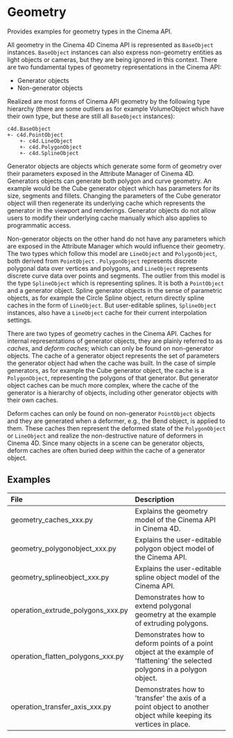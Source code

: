 # Geometry
Provides examples for geometry types in the Cinema API.

All geometry in the Cinema 4D Cinema API is represented as `BaseObject` instances. `BaseObject` instances can also express non-geometry entities as light objects or cameras, but they are being ignored in this context. There are two fundamental types of geometry representations in the Cinema API:

* Generator objects
* Non-generator objects

Realized are most forms of Cinema API geometry by the following type hierarchy (there are some outliers as for example VolumeObject which have their own type, but these are still all `BaseObject` instances):

    c4d.BaseObject
    +- c4d.PointObject
        +- c4d.LineObject
        +- c4d.PolygonObject
        +- c4d.SplineObject

Generator objects are objects which generate some form of geometry over their parameters exposed in the Attribute Manager of Cinema 4D. Generators objects can generate both polygon and curve geometry. An example would be the Cube generator object which has parameters for its size, segments and fillets. Changing the parameters of the Cube generator object will then regenerate its underlying cache which represents the generator in the viewport and renderings. Generator objects do not allow users to modify their underlying cache manually which also applies to programmatic access.

Non-generator objects on the other hand do not have any parameters which are exposed in the Attribute Manager which would influence their geometry. The two types which follow this model are `LineObject` and `PolygonObject`, both derived from `PointObject` . `PolygonObject` represents discrete polygonal data over vertices and polygons, and `LineObject` represents discrete curve data over points and segments. The outlier from this model is the type `SplineObject` which is representing splines. It is both a `PointObject` and a generator object. Spline generator objects in the sense of parametric objects, as for example the Circle Spline object, return directly spline caches in the form of `LineObject`. But user-editable splines, `SplineObject` instances, also have a `LineObject` cache for their current interpolation settings. 

There are two types of geometry caches in the Cinema API. Caches for internal representations of generator objects, they are plainly referred to as *caches*, and *deform caches*; which can only be found on non-generator objects. The cache of a generator object represents the set of parameters the generator object had when the cache was built. In the case of simple generators, as for example the Cube generator object, the cache is a `PolygonObject`, representing the polygons of that generator. But generator object caches can be much more complex, where the cache of the generator is a hierarchy of objects, including other generator objects with their own caches. 

Deform caches can only be found on non-generator `PointObject` objects and they are generated when a deformer, e.g., the Bend object, is applied to them. These caches then represent the deformed state of the `PolygonObject` or `LineObject` and realize the non-destructive nature of deformers in Cinema 4D. Since many objects in a scene can be generator objects, deform caches are often buried deep within the cache of a generator object.

## Examples

| File | Description |
| :-   | :-          |
| geometry_caches_xxx.py | Explains the geometry model of the Cinema API in Cinema 4D. |
| geometry_polygonobject_xxx.py | Explains the user-editable polygon object model of the Cinema API. |
| geometry_splineobject_xxx.py | Explains the user-editable spline object model of the Cinema API. |
| operation_extrude_polygons_xxx.py | Demonstrates how to extend polygonal geometry at the example of extruding polygons. |
| operation_flatten_polygons_xxx.py | Demonstrates how to deform points of a point object at the example of 'flattening' the selected polygons in a polygon object. |
| operation_transfer_axis_xxx.py | Demonstrates how to 'transfer' the axis of a point object to another object while keeping its vertices in place. |